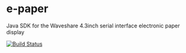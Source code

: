 # e-paper
Java SDK for the Waveshare 4.3inch serial interface electronic paper display

[![Build Status](https://travis-ci.org/romainmoreau/e-paper.svg?branch=master)](https://travis-ci.org/romainmoreau/e-paper)
